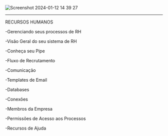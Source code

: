 ![Screenshot 2024-01-12 14 39 27](https://github.com/alinemello29/pipefy/assets/109696840/04ae3632-eefc-4129-beb0-2113262b4d17)

---------------------------------

RECURSOS HUMANOS

-Gerenciando seus processos de RH

-Visão Geral do seu sistema de RH

-Conheça seu Pipe

-Fluxo de Recrutamento

-Comunicação

-Templates de Email

-Databases

-Conexões

-Membros da Empresa

-Permissões de Acesso aos Processos

-Recursos de Ajuda
